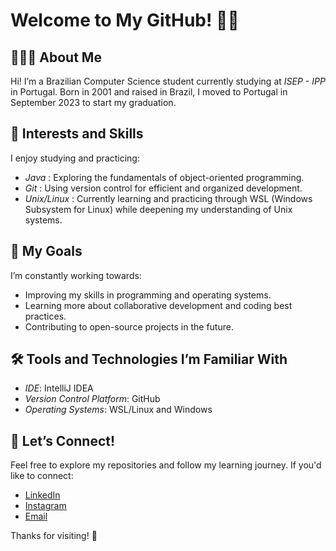 # Welcome to My GitHub! 🤘🏼

## 🧑🏼‍💻 About Me
Hi! I’m a Brazilian Computer Science student currently studying at *ISEP - IPP* in Portugal. 
Born in 2001 and raised in Brazil, I moved to Portugal in September 2023 to start my graduation.

## 🌱 Interests and Skills
I enjoy studying and practicing:
- *Java* : Exploring the fundamentals of object-oriented programming.
- *Git* : Using version control for efficient and organized development.
- *Unix/Linux* : Currently learning and practicing through WSL (Windows Subsystem for Linux) while deepening my understanding of Unix systems.

## 🎯 My Goals
I’m constantly working towards:
- Improving my skills in programming and operating systems.
- Learning more about collaborative development and coding best practices.
- Contributing to open-source projects in the future.

## 🛠️ Tools and Technologies I’m Familiar With
- *IDE*: IntelliJ IDEA
- *Version Control Platform*: GitHub
- *Operating Systems*: WSL/Linux and Windows

## 🌟 Let’s Connect!
Feel free to explore my repositories and follow my learning journey. If you'd like to connect:
- [LinkedIn](https://www.linkedin.com/in/gsargaco/)
- [Instagram](https://www.instagram.com/gsargaco/)
- [Email](mailto:luizgabriellgsst@gmail.com)

Thanks for visiting! 🚀
